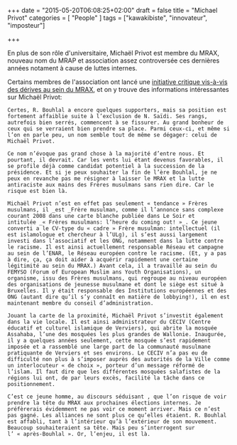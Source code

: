 +++
date = "2015-05-20T06:08:25+02:00"
draft = false
title = "Michael Privot"
categories = [ "People" ]
tags = ["kawakibiste", "innovateur", "imposteur"]

+++

En plus de son rôle d'universitaire, Michaël Privot est membre du MRAX, nouveau nom du MRAP et association assez controversée ces dernières années notament à cause de luttes internes.

Certains membres de l'association ont lancé une [initiative critique vis-à-vis des dérives au sein du MRAX](https://quandlemraxdesaxe.wordpress.com/2009/11/22/pourquoi-je-ne-signerai-pas-la-petition-demandant-la-demission-de-radouane-bouhlal/), et on y trouve des informations intéressantes sur Michaël Privot:

```
Certes, R. Bouhlal a encore quelques supporters, mais sa position est fortement affaiblie suite à l’exclusion de N. Saïdi. Ses rangs, autrefois bien serrés, commencent à se fissurer. Au grand bonheur de ceux qui se verraient bien prendre sa place. Parmi ceux-ci, et même si l’on en parle peu, un nom semble tout de même se dégager: celui de Michaël Privot.

Ce nom n’évoque pas grand chose à la majorité d’entre nous. Et pourtant, il devrait. Car les vents lui étant devenus favorables, il se profile déjà comme candidat potentiel à la succession de la présidence. Et si je peux souhaiter la fin de l’ère Bouhlal, je ne peux en revanche pas me résigner à laisser le MRAX et la lutte antiraciste aux mains des Frères musulmans sans rien dire. Car le risque est bien là.

Michaël Privot n’est en effet pas seulement « tendance » Frères musulmans, il _est _Frère musulman, comme il l’annonce sans complexe courant 2008 dans une carte blanche publiée dans Le Soir et intitulée _« Frères musulmans: l’heure du coming out! »_. Ce jeune converti a le CV-type du « cadre » Frère musulman: intellectuel (il est islamologue et chercheur à l’ULg), il s’est aussi largement investi dans l’associatif et les ONG, notamment dans la lutte contre le racisme. Il est ainsi actuellement responsable Réseau et campagne au sein de l’ENAR, le Réseau européen contre le racisme. (Et, y a pas à dire, ça, ça doit aider à acquérir rapidement une certaine légitimité au sein du MRAX.) Avant cela, il a travaillé au sein du FEMYSO (Forum of European Muslim ans Youth Organisations), un organisme, issu des Frères musulmans, qui regroupe au niveau européen des organisations de jeunesse musulmane et dont le siège est situé à Bruxelles. Il y était responsable des Institutions européennes et des ONG (autant dire qu’il s’y connaît en matière de lobbying!), il en est maintenant membre du conseil d’administration.

Jouant la carte de la proximité, Michaël Privot s’investit également dans la vie locale. Il est ainsi administrateur du CECIV (Centre éducatif et culturel islamique de Verviers), qui abrite la mosquée Assahaba, l’une des mosquées les plus grandes de Wallonie. Inaugurée, il y a quelques années seulement, cette mosquée s’est rapidement imposée et a rassemblé une large part de la communauté musulmane pratiquante de Verviers et ses environs. Le CECIV n’a pas eu de difficulté non plus à s’imposer auprès des autorités de la Ville comme un interlocuteur « de choix », porteur d’un message réformé de l’islam. Il faut dire que les différentes mosquées salafistes de la régions lui ont, de par leurs excès, facilité la tâche dans ce positionnement.

C’est ce jeune homme, au discours séduisant , que l’on risque de voir prendre la tête du MRAX aux prochaines élections internes. Je préfèrerais évidemment ne pas voir ce moment arriver. Mais ce n’est pas gagné. Les alliances ne sont plus ce qu’elles étaient. R. Bouhlal est affabli, tant à l’intérieur qu’à l’extérieur de son mouvement. Beaucoup souhaiteraient sa tête. Mais peu s’interrogent sur l’ « après-Bouhlal ». Or, l’enjeu, il est là.

```
